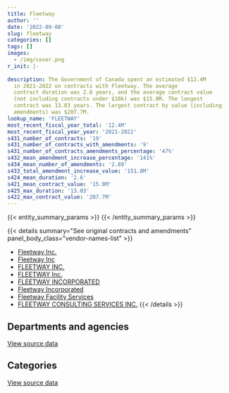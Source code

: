 ```yaml
---
title: Fleetway
author: ''
date: '2022-09-08'
slug: fleetway
categories: []
tags: []
images:
  - /img/cover.png
r_init: |-
  
description: The Government of Canada spent an estimated $12.4M
  in 2021-2022 on contracts with Fleetway. The average
  contract duration was 2.6 years, and the average contract value
  (not including contracts under $10k) was $15.8M. The longest
  contract was 13.03 years. The largest contract by value (including
  amendments) was $207.7M.
lookup_name: 'FLEETWAY'
most_recent_fiscal_year_total: '12.4M'
most_recent_fiscal_year_year: '2021-2022'
s431_number_of_contracts: '19'
s431_number_of_contracts_with_amendments: '9'
s431_number_of_contracts_amendments_percentage: '47%'
s432_mean_amendment_increase_percentage: '141%'
s434_mean_number_of_amendments: '2.89'
s433_total_amendment_increase_value: '151.8M'
s424_mean_duration: '2.6'
s421_mean_contract_value: '15.8M'
s425_max_duration: '13.03'
s422_max_contract_value: '207.7M'
---
```


<script src="/rmarkdown-libs/htmlwidgets/htmlwidgets.js"></script>
<link href="/rmarkdown-libs/datatables-css/datatables-crosstalk.css" rel="stylesheet" />
<script src="/rmarkdown-libs/datatables-binding/datatables.js"></script>
<script src="/rmarkdown-libs/jquery/jquery-3.6.0.min.js"></script>
<link href="/rmarkdown-libs/dt-core-bootstrap/css/dataTables.bootstrap.min.css" rel="stylesheet" />
<link href="/rmarkdown-libs/dt-core-bootstrap/css/dataTables.bootstrap.extra.css" rel="stylesheet" />
<script src="/rmarkdown-libs/dt-core-bootstrap/js/jquery.dataTables.min.js"></script>
<script src="/rmarkdown-libs/dt-core-bootstrap/js/dataTables.bootstrap.min.js"></script>
<link href="/rmarkdown-libs/crosstalk/css/crosstalk.min.css" rel="stylesheet" />
<script src="/rmarkdown-libs/crosstalk/js/crosstalk.min.js"></script>
<script src="/rmarkdown-libs/htmlwidgets/htmlwidgets.js"></script>
<link href="/rmarkdown-libs/datatables-css/datatables-crosstalk.css" rel="stylesheet" />
<script src="/rmarkdown-libs/datatables-binding/datatables.js"></script>
<script src="/rmarkdown-libs/jquery/jquery-3.6.0.min.js"></script>
<link href="/rmarkdown-libs/dt-core-bootstrap/css/dataTables.bootstrap.min.css" rel="stylesheet" />
<link href="/rmarkdown-libs/dt-core-bootstrap/css/dataTables.bootstrap.extra.css" rel="stylesheet" />
<script src="/rmarkdown-libs/dt-core-bootstrap/js/jquery.dataTables.min.js"></script>
<script src="/rmarkdown-libs/dt-core-bootstrap/js/dataTables.bootstrap.min.js"></script>
<link href="/rmarkdown-libs/crosstalk/css/crosstalk.min.css" rel="stylesheet" />
<script src="/rmarkdown-libs/crosstalk/js/crosstalk.min.js"></script>

{{< entity_summary_params >}}
{{< /entity_summary_params >}}

{{< details summary="See original contracts and amendments" panel_body_class="vendor-names-list" >}}
- [Fleetway Inc.](https://search.open.canada.ca/en/ct/?sort=contract_value_f%20desc&page=1&search_text=%22Fleetway%20Inc.%22)
- [Fleetway Inc](https://search.open.canada.ca/en/ct/?sort=contract_value_f%20desc&page=1&search_text=%22Fleetway%20Inc%22)
- [FLEETWAY INC.](https://search.open.canada.ca/en/ct/?sort=contract_value_f%20desc&page=1&search_text=%22FLEETWAY%20INC.%22)
- [FLEETWAY Inc.](https://search.open.canada.ca/en/ct/?sort=contract_value_f%20desc&page=1&search_text=%22FLEETWAY%20Inc.%22)
- [FLEETWAY INCORPORATED](https://search.open.canada.ca/en/ct/?sort=contract_value_f%20desc&page=1&search_text=%22FLEETWAY%20INCORPORATED%22)
- [Fleetway Incorporated](https://search.open.canada.ca/en/ct/?sort=contract_value_f%20desc&page=1&search_text=%22Fleetway%20Incorporated%22)
- [Fleetway Facility Services](https://search.open.canada.ca/en/ct/?sort=contract_value_f%20desc&page=1&search_text=%22Fleetway%20Facility%20Services%22)
- [FLEETWAY CONSULTING SERVICES INC.](https://search.open.canada.ca/en/ct/?sort=contract_value_f%20desc&page=1&search_text=%22FLEETWAY%20CONSULTING%20SERVICES%20INC.%22)
{{< /details >}}

## Departments and agencies

<div id="htmlwidget-1" style="width:100%;height:auto;" class="datatables html-widget"></div>
<script type="application/json" data-for="htmlwidget-1">{"x":{"style":"bootstrap","filter":"none","vertical":false,"data":[["<a href=\"/departments/dfo-mpo/\">Fisheries and Oceans Canada<\/a>","<a href=\"/departments/dnd-mdn/\">National Defence<\/a>"],[11414.53,16699378.35],[159007.55,10080096.75],[69823.53,12535156.74],[55620.69,12384167.71]],"container":"<table class=\"table table-striped table-hover row-border order-column display\">\n  <thead>\n    <tr>\n      <th>Department<\/th>\n      <th>2018-2019<\/th>\n      <th>2019-2020<\/th>\n      <th>2020-2021<\/th>\n      <th>2021-2022<\/th>\n    <\/tr>\n  <\/thead>\n<\/table>","options":{"order":[[4,"desc"]],"pageLength":10,"autoWidth":true,"columnDefs":[{"targets":1,"render":"function(data, type, row, meta) {\n    return type !== 'display' ? data : DTWidget.formatCurrency(data, \"$\", 2, 3, \",\", \".\", true, null);\n  }"},{"targets":2,"render":"function(data, type, row, meta) {\n    return type !== 'display' ? data : DTWidget.formatCurrency(data, \"$\", 2, 3, \",\", \".\", true, null);\n  }"},{"targets":3,"render":"function(data, type, row, meta) {\n    return type !== 'display' ? data : DTWidget.formatCurrency(data, \"$\", 2, 3, \",\", \".\", true, null);\n  }"},{"targets":4,"render":"function(data, type, row, meta) {\n    return type !== 'display' ? data : DTWidget.formatCurrency(data, \"$\", 2, 3, \",\", \".\", true, null);\n  }"},{"width":"16%","targets":[1,2,3,4]},{"className":"dt-right","targets":[1,2,3,4]}],"orderClasses":false}},"evals":["options.columnDefs.0.render","options.columnDefs.1.render","options.columnDefs.2.render","options.columnDefs.3.render"],"jsHooks":[]}</script>
<p class="text-right">
<a href="https://github.com/GoC-Spending/contracts-data/tree/main/data/out/vendors/fleetway/summary_by_fiscal_year_by_department.csv" class="source-data-link btn btn-link">View source data</a>
</p>

## Categories

<div id="htmlwidget-2" style="width:100%;height:auto;" class="datatables html-widget"></div>
<script type="application/json" data-for="htmlwidget-2">{"x":{"style":"bootstrap","filter":"none","vertical":false,"data":[["<a href=\"/categories/facilities_and_construction/\">Facilities and construction<\/a>","<a href=\"/categories/professional_services/\">Professional services<\/a>","<a href=\"/categories/transportation_and_logistics/\">Transportation and logistics<\/a>"],[16467052.56,243740.32,null],[10054590.66,36951.88,147561.75],[12546571.27,null,58409],[12439788.4,null,null]],"container":"<table class=\"table table-striped table-hover row-border order-column display\">\n  <thead>\n    <tr>\n      <th>Category<\/th>\n      <th>2018-2019<\/th>\n      <th>2019-2020<\/th>\n      <th>2020-2021<\/th>\n      <th>2021-2022<\/th>\n    <\/tr>\n  <\/thead>\n<\/table>","options":{"order":[[4,"desc"]],"dom":"t","pageLength":30,"autoWidth":true,"columnDefs":[{"targets":1,"render":"function(data, type, row, meta) {\n    return type !== 'display' ? data : DTWidget.formatCurrency(data, \"$\", 2, 3, \",\", \".\", true, null);\n  }"},{"targets":2,"render":"function(data, type, row, meta) {\n    return type !== 'display' ? data : DTWidget.formatCurrency(data, \"$\", 2, 3, \",\", \".\", true, null);\n  }"},{"targets":3,"render":"function(data, type, row, meta) {\n    return type !== 'display' ? data : DTWidget.formatCurrency(data, \"$\", 2, 3, \",\", \".\", true, null);\n  }"},{"targets":4,"render":"function(data, type, row, meta) {\n    return type !== 'display' ? data : DTWidget.formatCurrency(data, \"$\", 2, 3, \",\", \".\", true, null);\n  }"},{"width":"16%","targets":[1,2,3,4]},{"className":"dt-right","targets":[1,2,3,4]}],"orderClasses":false,"lengthMenu":[10,25,30,50,100]}},"evals":["options.columnDefs.0.render","options.columnDefs.1.render","options.columnDefs.2.render","options.columnDefs.3.render"],"jsHooks":[]}</script>
<p class="text-right">
<a href="https://github.com/GoC-Spending/contracts-data/tree/main/data/out/vendors/fleetway/summary_by_fiscal_year_by_category.csv" class="source-data-link btn btn-link">View source data</a>
</p>
